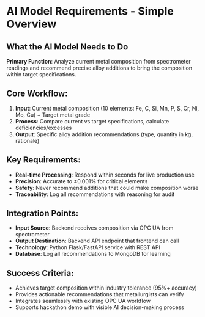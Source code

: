 # AI Model Requirements - Simple Overview

## What the AI Model Needs to Do

**Primary Function**: Analyze current metal composition from spectrometer readings and recommend precise alloy additions to bring the composition within target specifications.

## Core Workflow:
1. **Input**: Current metal composition (10 elements: Fe, C, Si, Mn, P, S, Cr, Ni, Mo, Cu) + Target metal grade
2. **Process**: Compare current vs target specifications, calculate deficiencies/excesses
3. **Output**: Specific alloy addition recommendations (type, quantity in kg, rationale)

## Key Requirements:
- **Real-time Processing**: Respond within seconds for live production use
- **Precision**: Accurate to ±0.001% for critical elements
- **Safety**: Never recommend additions that could make composition worse
- **Traceability**: Log all recommendations with reasoning for audit

## Integration Points:
- **Input Source**: Backend receives composition via OPC UA from spectrometer
- **Output Destination**: Backend API endpoint that frontend can call
- **Technology**: Python Flask/FastAPI service with REST API
- **Database**: Log all recommendations to MongoDB for learning

## Success Criteria:
- Achieves target composition within industry tolerance (95%+ accuracy)
- Provides actionable recommendations that metallurgists can verify
- Integrates seamlessly with existing OPC UA workflow
- Supports hackathon demo with visible AI decision-making process
